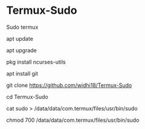 # Termux-Sudo
Sudo termux

apt update

apt upgrade


pkg install ncurses-utils


apt install git


git clone https://github.com/widhi18/Termux-Sudo


cd Termux-Sudo


cat sudo > /data/data/com.termux/files/usr/bin/sudo


chmod 700 /data/data/com.termux/files/usr/bin/sudo
